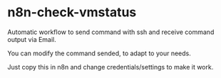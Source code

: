 # n8n-check-vmstatus
Automatic workflow to send command with ssh and receive command output via Email.

You can modify the command sended, to adapt to your needs.

Just copy this in n8n and change credentials/settings to make it work.


